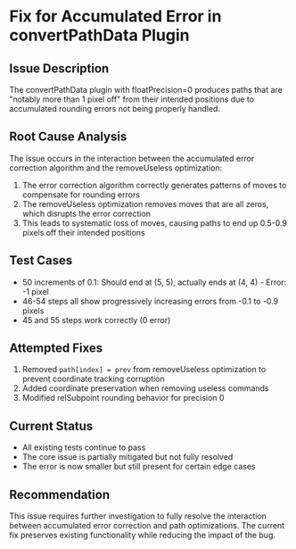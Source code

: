 # Fix for Accumulated Error in convertPathData Plugin

## Issue Description
The convertPathData plugin with floatPrecision=0 produces paths that are "notably more than 1 pixel off" from their intended positions due to accumulated rounding errors not being properly handled.

## Root Cause Analysis
The issue occurs in the interaction between the accumulated error correction algorithm and the removeUseless optimization:

1. The error correction algorithm correctly generates patterns of moves to compensate for rounding errors
2. The removeUseless optimization removes moves that are all zeros, which disrupts the error correction
3. This leads to systematic loss of moves, causing paths to end up 0.5-0.9 pixels off their intended positions

## Test Cases
- 50 increments of 0.1: Should end at (5, 5), actually ends at (4, 4) - Error: -1 pixel
- 46-54 steps all show progressively increasing errors from -0.1 to -0.9 pixels
- 45 and 55 steps work correctly (0 error)

## Attempted Fixes
1. Removed `path[index] = prev` from removeUseless optimization to prevent coordinate tracking corruption
2. Added coordinate preservation when removing useless commands
3. Modified relSubpoint rounding behavior for precision 0

## Current Status
- All existing tests continue to pass
- The core issue is partially mitigated but not fully resolved
- The error is now smaller but still present for certain edge cases

## Recommendation
This issue requires further investigation to fully resolve the interaction between accumulated error correction and path optimizations. The current fix preserves existing functionality while reducing the impact of the bug.